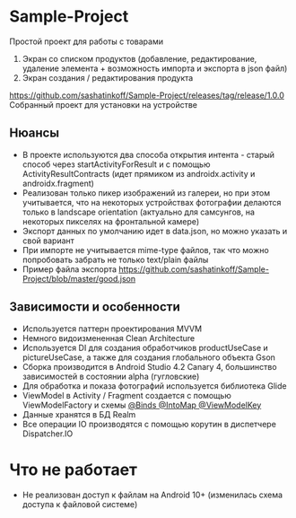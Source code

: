 # Sample-Project

Простой проект для работы с товарами
1. Экран со списком продуктов (добавление, редактирование, удаление элемента + возможность импорта и экспорта в json файл)
2. Экран создания / редактирования продукта

https://github.com/sashatinkoff/Sample-Project/releases/tag/release/1.0.0
Собранный проект для установки на устройстве

## Нюансы
- В проекте используются два способа открытия интента - старый способ через startActivityForResult и с помощью ActivityResultContracts (идет прямиком из androidx.activity и androidx.fragment)
- Реализован только пикер изображений из галереи, но при этом учитывается, что на некоторых устройствах фотографии делаются только в landscape orientation (актуально для самсунгов, на некоторых пикселях на фронтальной камере)
- Экспорт данных по умолчанию идет в data.json, но можно указать и свой вариант
- При импорте не учитывается mime-type файлов, так что можно попробовать забрать не только text/plain файлы
- Пример файла экспорта https://github.com/sashatinkoff/Sample-Project/blob/master/good.json

## Зависимости и особенности
- Используется паттерн проектирования MVVM
- Немного видоизмененная Clean Architecture
- Используется DI для создания обработчиков productUseCase и pictureUseCase, а также для создания глобального объекта Gson
- Сборка производится в Android Studio 4.2 Canary 4, большинство зависимостей в состоянии alpha (гугловские)
- Для обработка и показа фотографий используется библиотека Glide
- ViewModel в Activity / Fragment создается с помощью ViewModelFactory и схемы [@Binds @IntoMap @ViewModelKey](https://blog.kotlin-academy.com/understanding-dagger-2-multibindings-viewmodel-8418eb372848)
- Данные хранятся в БД Realm
- Все операции IO производятся с помощью корутин в диспетчере Dispatcher.IO

# Что не работает
- Не реализован доступ к файлам на Android 10+ (изменилась схема доступа к файловой системе) 
